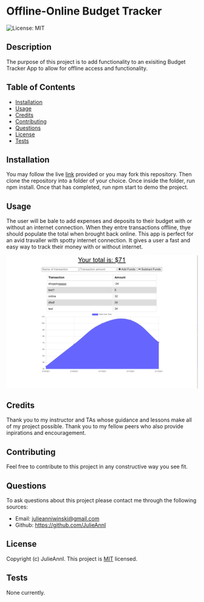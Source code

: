 # Offline-Online Budget Tracker
  ![License: MIT](https://img.shields.io/badge/License-MIT-yellow.svg)  

  ## Description
  
  The purpose of this project is to add functionality to an exisiting Budget Tracker App to allow for offline access and functionality.
  
  ## Table of Contents
  
  - [Installation](#Installation)
  - [Usage](#Usage)
  - [Credits](#Credits)
  - [Contributing](#Contributing)
  - [Questions](#Questions)
  - [License](#License)
  - [Tests](#Tests)
  
  ## Installation
  
  You may follow the live [link](https://online-offline-budget-tracker7.herokuapp.com/) provided or you may fork this repository. Then clone the repository into a folder of your choice. Once inside the folder, run npm install. Once that has  completed, run npm start to demo the project.
  
  ## Usage
  
  The user will be bale to add expenses and deposits to their budget with or without an internet connection. When they entre transactions offline, thye should populate the total  when brought back online. This app is perfect for an avid travaller with spotty internet connection. It gives a user a fast and easy way to track their money with or without internet. 

  ![image1](/images/image1.png)
  
  ## Credits
  
  Thank you to my instructor and TAs whose guidance and lessons make all of my project possible. Thank you to my fellow peers who also provide inpirations and encouragement. 
  
  ## Contributing 
  
  Feel free to contribute to this project in any constructive way you see fit.
  
  ## Questions
  
  To ask questions about this project please contact me through the following sources:
  - Email: julieanniwinski@gmail.com
  - Github:  https://github.com/JulieAnnI
  
  
  
  ## License
  
  Copyright (c)  JulieAnnI.
    This project is [MIT](https://opensource.org/licenses/MIT) licensed.
  
  ## Tests
  
  None currently.